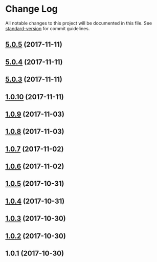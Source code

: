 # Change Log

All notable changes to this project will be documented in this file. See [standard-version](https://github.com/conventional-changelog/standard-version) for commit guidelines.

<a name="5.0.5"></a>
## [5.0.5](https://github.com/raptorbox/raptor-broker/compare/v5.0.4...v5.0.5) (2017-11-11)



<a name="5.0.4"></a>
## [5.0.4](https://github.com/raptorbox/raptor-broker/compare/v5.0.3...v5.0.4) (2017-11-11)



<a name="5.0.3"></a>
## [5.0.3](https://github.com/raptorbox/raptor-broker/compare/v5.0.2...v5.0.3) (2017-11-11)



<a name="1.0.10"></a>
## [1.0.10](https://github.com/raptorbox/raptor-broker/compare/v5.0.1...v1.0.10) (2017-11-11)



<a name="1.0.9"></a>
## [1.0.9](https://github.com/raptorbox/raptor-broker/compare/v1.0.8...v1.0.9) (2017-11-03)



<a name="1.0.8"></a>
## [1.0.8](https://github.com/raptorbox/raptor-broker/compare/v1.0.7...v1.0.8) (2017-11-03)



<a name="1.0.7"></a>
## [1.0.7](https://github.com/raptorbox/raptor-broker/compare/v1.0.6...v1.0.7) (2017-11-02)



<a name="1.0.6"></a>
## [1.0.6](https://github.com/raptorbox/raptor-broker/compare/v1.0.5...v1.0.6) (2017-11-02)



<a name="1.0.5"></a>
## [1.0.5](https://github.com/muka/raptor-broker/compare/v1.0.4...v1.0.5) (2017-10-31)



<a name="1.0.4"></a>
## [1.0.4](https://github.com/muka/raptor-broker/compare/v1.0.3...v1.0.4) (2017-10-31)



<a name="1.0.3"></a>
## [1.0.3](https://github.com/muka/raptor-broker/compare/v1.0.2...v1.0.3) (2017-10-30)



<a name="1.0.2"></a>
## [1.0.2](https://github.com/muka/raptor-broker/compare/v1.0.1...v1.0.2) (2017-10-30)



<a name="1.0.1"></a>
## 1.0.1 (2017-10-30)
